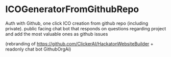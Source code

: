 # ICOGeneratorFromGithubRepo
Auth with Github, one click ICO creation from github repo (including private). public facing chat bot that responds on questions regarding project and add the most valuable ones as github issues


(rebranding of https://github.com/ClickerAI/HackatonWebsiteBuilder + readonly chat bot GithubOrgAi)
